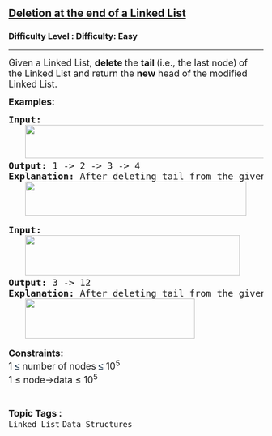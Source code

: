<h2><a href="https://www.geeksforgeeks.org/problems/deletion-at-the-end-of-a-linked-list/1?page=2&category=Linked%20List&sortBy=difficulty">Deletion at the end of a Linked List</a></h2><h3>Difficulty Level : Difficulty: Easy</h3><hr><div class="problems_problem_content__Xm_eO"><p><span style="font-size: 18px;"><span style="font-size: 18px;">Given a Linked List, </span><strong style="font-size: 18px;">delete </strong><span style="font-size: 18px;">the <strong>tail </strong>(i.e., the last node)</span><strong style="font-size: 18px;"> </strong><span style="font-size: 18px;">of the Linked List and return the </span><strong style="font-size: 18px;">new</strong><span style="font-size: 18px;"> head of the modified Linked List.</span><br></span></p>
<p><span style="font-size: 18px;"><strong>Examples:</strong></span></p>
<pre><span style="font-size: 18px;"><strong>Input:</strong><br>   <img src="https://media.geeksforgeeks.org/img-practice/prod/addEditProblem/909654/Web/Other/blobid2_1755947119.webp" width="497" height="66"><br><strong>Output: </strong>1 -&gt; 2 -&gt; 3 -&gt; 4<br><strong>Explanation:</strong> After deleting tail from the given linked list, we'll be left with just 1 -&gt; 2 -&gt; 3 -&gt; 4.<br>   <img src="https://media.geeksforgeeks.org/img-practice/prod/addEditProblem/909654/Web/Other/blobid3_1755947241.webp" width="437" height="67"></span>
</pre>
<pre><span style="font-size: 18px;"><strong>Input:</strong><br>   <img src="https://media.geeksforgeeks.org/img-practice/prod/addEditProblem/909654/Web/Other/blobid0_1755945539.webp" width="424" height="79"><br><strong>Output: </strong>3 -&gt;<strong> </strong>12<br><strong>Explanation:</strong> After deleting tail from the given linked list, we'll be left with just 3 -&gt; 12.<br>   <img src="https://media.geeksforgeeks.org/img-practice/prod/addEditProblem/909654/Web/Other/blobid1_1755945555.webp" width="335" height="79"><br></span></pre>
<p><span style="font-size: 18px;"><strong>Constraints:</strong><br>1 </span><span style="background-color: #ffffff; color: #001d35; font-family: 'Google Sans', Arial, sans-serif; font-size: 18px;">≤</span><span style="font-size: 18px;">&nbsp;number of nodes&nbsp;</span><span style="background-color: #ffffff; color: #001d35; font-family: 'Google Sans', Arial, sans-serif; font-size: 18px;">≤</span><span style="font-size: 18px;"><span style="font-size: 18px;">&nbsp;10<sup>5</sup></span><br><span style="font-size: 18px;">1 ≤ node-&gt;data ≤ 10<sup>5</sup></span></span></p></div><br><p><span style=font-size:18px><strong>Topic Tags : </strong><br><code>Linked List</code>&nbsp;<code>Data Structures</code>&nbsp;